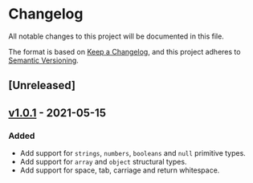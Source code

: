 # Changelog

All notable changes to this project will be documented in this file.

The format is based on [Keep a Changelog](https://keepachangelog.com/en/1.0.0/),
and this project adheres to [Semantic Versioning](https://semver.org/spec/v2.0.0.html).

## [Unreleased]

## [v1.0.1] - 2021-05-15

### Added

- Add support for `strings`, `numbers`, `booleans` and `null` primitive types.
- Add support for `array` and `object` structural types.
- Add support for space, tab, carriage and return whitespace.

[//]: # "Release links"
[v1.0.1]: https://github.com/open-alchemy/json-source-map/releases/v1.0.1
[///]: # "Issue/PR links"
